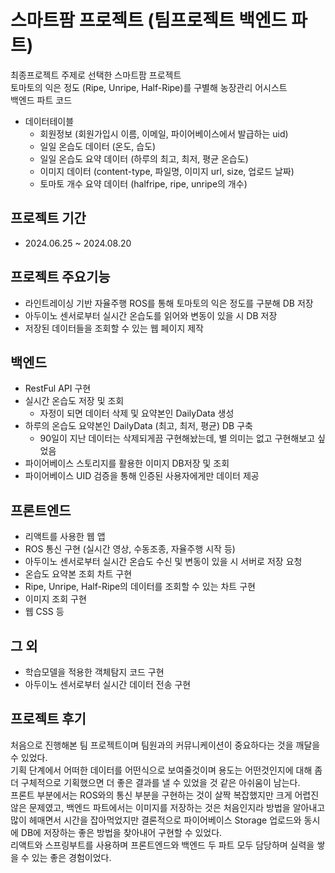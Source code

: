 # 스마트팜 프로젝트 (팀프로젝트 백엔드 파트)
최종프로젝트 주제로 선택한 스마트팜 프로젝트<br>
토마토의 익은 정도 (Ripe, Unripe, Half-Ripe)를 구별해 농장관리 어시스트<br>
백엔드 파트 코드<br>
* 데이터테이블
  + 회원정보 (회원가입시 이름, 이메일, 파이어베이스에서 발급하는 uid)
  + 일일 온습도 데이터 (온도, 습도)
  + 일일 온습도 요약 데이터 (하루의 최고, 최저, 평균 온습도)
  + 이미지 데이터 (content-type, 파일명, 이미지 url, size, 업로드 날짜)
  + 토마토 개수 요약 데이터 (halfripe, ripe, unripe의 개수)


## 프로젝트 기간
* 2024.06.25 ~ 2024.08.20


## 프로젝트 주요기능
* 라인트레이싱 기반 자율주행 ROS를 통해 토마토의 익은 정도를 구분해 DB 저장
* 아두이노 센서로부터 실시간 온습도를 읽어와 변동이 있을 시 DB 저장
* 저장된 데이터들을 조회할 수 있는 웹 페이지 제작

## 백엔드
* RestFul API 구현
* 실시간 온습도 저장 및 조회
  + 자정이 되면 데이터 삭제 및 요약본인 DailyData 생성
* 하루의 온습도 요약본인 DailyData (최고, 최저, 평균) DB 구축
  + 90일이 지난 데이터는 삭제되게끔 구현해놨는데, 별 의미는 없고 구현해보고 싶었음
* 파이어베이스 스토리지를 활용한 이미지 DB저장 및 조회
* 파이어베이스 UID 검증을 통해 인증된 사용자에게만 데이터 제공

## 프론트엔드
* 리액트를 사용한 웹 앱
* ROS 통신 구현 (실시간 영상, 수동조종, 자율주행 시작 등)
* 아두이노 센서로부터 실시간 온습도 수신 및 변동이 있을 시 서버로 저장 요청
* 온습도 요약본 조회 차트 구현
* Ripe, Unripe, Half-Ripe의 데이터를 조회할 수 있는 차트 구현
* 이미지 조회 구현
* 웹 CSS 등

## 그 외
* 학습모델을 적용한 객체탐지 코드 구현
* 아두이노 센서로부터 실시간 데이터 전송 구현


## 프로젝트 후기
처음으로 진행해본 팀 프로젝트이며 팀원과의 커뮤니케이션이 중요하다는 것을 깨달을 수 있었다.<br>
기획 단계에서 어떠한 데이터를 어떤식으로 보여줄것이며 용도는 어떤것인지에 대해 좀 더 구체적으로 기획했으면 더 좋은 결과를 낼 수 있었을 것 같은 아쉬움이 남는다.<br>
프론트 부분에서는 ROS와의 통신 부분을 구현하는 것이 살짝 복잡했지만 크게 어렵진 않은 문제였고, 백엔드 파트에서는 이미지를 저장하는 것은 처음인지라 방법을 알아내고 많이 헤매면서 시간을 잡아먹었지만 결론적으로 파이어베이스 Storage 업로드와 동시에 DB에 저장하는 좋은 방법을 찾아내어 구현할 수 있었다.<br>
리액트와 스프링부트를 사용하며 프론트엔드와 백엔드 두 파트 모두 담당하며 실력을 쌓을 수 있는 좋은 경험이었다.<br>
